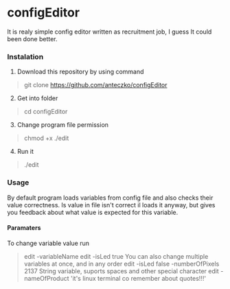 # configEditor
It is realy simple config editor written as recruitment job, I guess It could been done better.

### Instalation
1. Download this repository by using command
> git clone https://github.com/anteczko/configEditor
2. Get into folder
> cd configEditor
3. Change program file permission
> chmod +x ./edit
4. Run it
> ./edit

### Usage
By default program loads variables from config file and also checks their value correctness. Is value in file isn't correct il loads it anyway, but gives you feedback about what value is expected for this variable.

#### Paramaters
To change variable value run
> edit -variableName <newValue>
> edit -isLed true
You can also change multiple variables at once, and in any order
> edit -isLed false -numberOfPixels 2137
String variable, suports spaces and other special character
> edit -nameOfProduct 'it's linux terminal co remember about quotes!!!'
